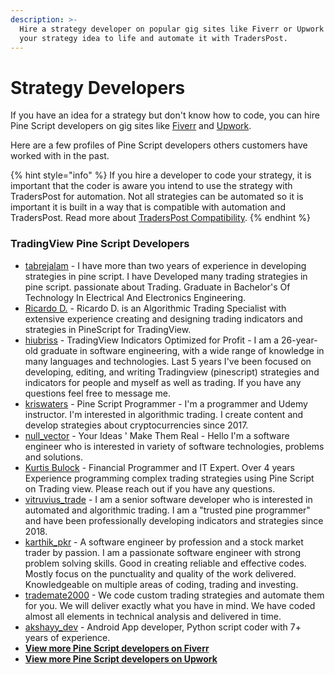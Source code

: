 ```yaml
---
description: >-
  Hire a strategy developer on popular gig sites like Fiverr or Upwork to bring
  your strategy idea to life and automate it with TradersPost.
---
```


# Strategy Developers

If you have an idea for a strategy but don't know how to code, you can hire Pine Script developers on gig sites like [Fiverr](https://www.fiverr.com/search/gigs?query=Pine%20Script\&source=top-bar\&search\_in=everywhere\&search-autocomplete-original-term=pine%20script) and [Upwork](https://www.upwork.com/search/profiles/?q=Pine%20Script\&user\_pref=2).

Here are a few profiles of Pine Script developers others customers have worked with in the past.

{% hint style="info" %}
If you hire a developer to code your strategy, it is important that the coder is aware you intend to use the strategy with TradersPost for automation. Not all strategies can be automated so it is important it is built in a way that is compatible with automation and TradersPost. Read more about [TradersPost Compatibility](../learn/tradingview.md#traderspost-compatibility).
{% endhint %}

### **TradingView Pine Script Developers**

* [tabrejalam](https://www.fiverr.com/tabrejalam) - I have more than two years of experience in developing strategies in pine script. I have Developed many trading strategies in pine script. passionate about Trading. Graduate in Bachelor's Of Technology In Electrical And Electronics Engineering.
* [Ricardo D.](https://www.upwork.com/freelancers/\~014a4eacc3a1c444df) - Ricardo D. is an Algorithmic Trading Specialist with extensive experience creating and designing trading indicators and strategies in PineScript for TradingView.
* [hiubriss](https://www.fiverr.com/freelancers/hiubriss) - TradingView Indicators Optimized for Profit - I am a 26-year-old graduate in software engineering, with a wide range of knowledge in many languages ​​and technologies. Last 5 years I've been focused on developing, editing, and writing Tradingview (pinescript) strategies and indicators for people and myself as well as trading. If you have any questions feel free to message me.
* [kriswaters](https://www.fiverr.com/freelancers/kriswaters) - Pine Script Programmer - I'm a programmer and Udemy instructor. I'm interested in algorithmic trading. I create content and develop strategies about cryptocurrencies since 2017.
* [null\_vector](https://www.fiverr.com/null\_vector) - Your Ideas ' Make Them Real - Hello I'm a software engineer who is interested in variety of software technologies, problems and solutions.
* [Kurtis Bulock](https://www.fiverr.com/kurtisbulock) - Financial Programmer and IT Expert. Over 4 years Experience programming complex trading strategies using Pine Script on Trading view. Please reach out if you have any questions.
* [vitruvius\_trade](https://www.fiverr.com/vitruvius\_trade) - I am a senior software developer who is interested in automated and algorithmic trading. I am a "trusted pine programmer" and have been professionally developing indicators and strategies since 2018.
* [karthik\_pkr](https://www.fiverr.com/karthik\_pkr) - A software engineer by profession and a stock market trader by passion. I am a passionate software engineer with strong problem solving skills. Good in creating reliable and effective codes. Mostly focus on the punctuality and quality of the work delivered. Knowledgeable on multiple areas of coding, trading and investing.
* [trademate2000](https://www.fiverr.com/trademate2000) - We code custom trading strategies and automate them for you. We will deliver exactly what you have in mind. We have coded almost all elements in technical analysis and delivered in time.
* [akshayy\_dev](https://www.fiverr.com/akshayy\_dev) - Android App developer, Python script coder with 7+ years of experience.
* ****[**View more Pine Script developers on Fiverr**](https://www.fiverr.com/search/gigs?query=pinescript%20developer)****
* ****[**View more Pine Script developers on Upwork**](https://www.upwork.com/search/profiles/?q=Pine%20Script%20developer)****

